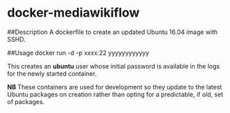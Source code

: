 docker-mediawikiflow
====================

##Description
A dockerfile to create an updated Ubuntu 16.04 image with SSHD.

##Usage
docker run -d -p xxxx:22 yyyyyyyyyyyy

This creates an **ubuntu** user whose initial password is available in the logs
for the newly started container.

**NB** These containers are used for development so they update to the latest
Ubuntu packages on creation rather than opting for a predictable, if old,
set of packages.

